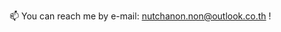📫 You can reach me by e-mail: nutchanon.non@outlook.co.th !

<!---
nutchanonj/nutchanonj is a ✨ special ✨ repository because its `README.md` (this file) appears on your GitHub profile.
You can click the Preview link to take a look at your changes.
--->
